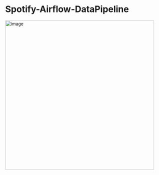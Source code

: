 # Spotify-Airflow-DataPipeline


<img width="476" alt="image" src="https://github.com/jasumonga17/Spotify-Airflow-DataPipeline/assets/76562774/a9a92f5b-f780-4407-b560-f84efd5cdd50">
